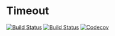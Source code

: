 # Timeout

[![Build Status](https://travis-ci.com/goropikari/Timeout.jl.svg?branch=master)](https://travis-ci.com/goropikari/Timeout.jl)
[![Build Status](https://ci.appveyor.com/api/projects/status/github/goropikari/Timeout.jl?svg=true)](https://ci.appveyor.com/project/goropikari/Timeout-jl)
[![Codecov](https://codecov.io/gh/goropikari/Timeout.jl/branch/master/graph/badge.svg)](https://codecov.io/gh/goropikari/Timeout.jl)
